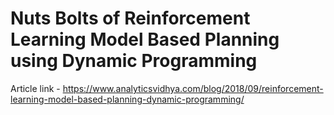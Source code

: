 # Nuts Bolts of Reinforcement Learning Model Based Planning using Dynamic Programming

Article link - https://www.analyticsvidhya.com/blog/2018/09/reinforcement-learning-model-based-planning-dynamic-programming/

